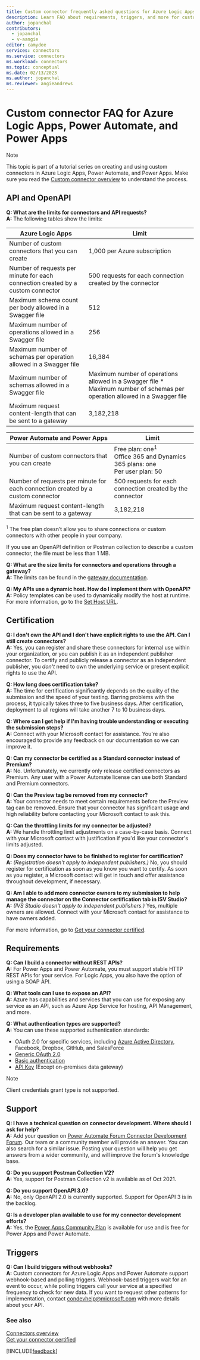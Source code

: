 ```yaml
---
title: Custom connector frequently asked questions for Azure Logic Apps, Power Automate, and Power Apps
description: Learn FAQ about requirements, triggers, and more for custom  connectors.
author: jopanchal
contributors:
  - jopanchal
  - v-aangie
editor: camydee
services: connectors
ms.service: connectors
ms.workload: connectors
ms.topic: conceptual
ms.date: 02/13/2023
ms.author: jopanchal
ms.reviewer: angieandrews
---
```


# Custom connector FAQ for Azure Logic Apps, Power Automate, and Power Apps

> [!Note]
> This topic is part of a tutorial series on creating and using custom connectors in Azure Logic Apps, Power Automate, and Power Apps. Make sure you read the [Custom connector overview](index.md) to understand the process.

## API and OpenAPI

**Q: What are the limits for connectors and API requests?**</br>
**A:** The following tables show the limits:

| Azure Logic Apps | Limit | 
| ---- | ----- | 
| Number of custom connectors that you can create | 1,000 per Azure subscription | 
| Number of requests per minute for each connection created by a custom connector | 500 requests for each connection created by the connector |
| Maximum schema count per body allowed in a Swagger file |512 |
| Maximum number of operations allowed in a Swagger file |256 |
| Maximum number of schemas per operation allowed in a Swagger file | 16,384 |
| Maximum number of schemas allowed in a Swagger file | Maximum number of operations allowed in a Swagger file * Maximum number of schemas per operation allowed in a Swagger file |
| Maximum request content-length that can be sent to a gateway |3,182,218 |

| Power Automate and Power Apps | Limit | 
| ---- | ----- | 
| Number of custom connectors that you can create | Free plan: one<sup>1</sup> </br>Office 365 and Dynamics 365 plans: one </br> Per user plan: 50 | 
| Number of requests per minute for each connection created by a custom connector | 500 requests for each connection created by the connector |
| Maximum request content-length that can be sent to a gateway | 3,182,218 |

<sup>1</sup> The free plan doesn’t allow you to share connections or custom connectors with other people in your company.

If you use an OpenAPI definition or Postman collection to describe a custom connector, the file must be less than 1 MB.

**Q: What are the size limits for connectors and operations through a gateway?**</br>
**A:** The limits can be found in the [gateway documentation](/data-integration/gateway/service-gateway-onprem#considerations).

**Q: My APIs use a dynamic host. How do I implement them with OpenAPI?**</br>
**A:** Policy templates can be used to dynamically modify the host at runtime. For more information, go to the [Set Host URL](./policy-templates/dynamichosturl/dynamichosturl.md).

## Certification

**Q: I don't own the API and I don't have explicit rights to use the API. Can I still create connectors?** </br>
**A:** Yes, you can register and share these connectors for internal use within your organization, or you can publish it as an independent publisher connector. To certify and publicly release a connector as an independent publisher, you *don't* need to own the underlying service or present explicit rights to use the API. 

**Q: How long does certification take?**</br>
**A:** The time for certification significantly depends on the quality of the submission and the speed of your testing. Barring problems with the process, it typically takes three to five business days. After certification, deployment to all regions will take another 7 to 10 business days.

**Q: Where can I get help if I'm having trouble understanding or executing the submission steps?**</br>
**A:** Connect with your Microsoft contact for assistance. You're also encouraged to provide any feedback on our documentation so we can improve it.

**Q: Can my connector be certified as a Standard connector instead of Premium?**</br>
**A:** No. Unfortunately, we currently only release certified connectors as Premium. Any user with a Power Automate license can use both Standard and Premium connectors.

**Q: Can the Preview tag be removed from my connector?**</br>
**A:** Your connector needs to meet certain requirements before the Preview tag can be removed. Ensure that your connector has significant usage and high reliability before contacting your Microsoft contact to ask this.

**Q: Can the throttling limits for my connector be adjusted?**</br>
**A:** We handle throttling limit adjustments on a case-by-case basis. Connect with your Microsoft contact with justification if you'd like your connector's limits adjusted.

**Q: Does my connector have to be finished to register for certification?**</br>
**A:** *(Registration doesn't apply to independent publishers.)* No, you should register for certification as soon as you know you want to certify. As soon as you register, a Microsoft contact will get in touch and offer assistance throughout development, if necessary.

**Q: Am I able to add more connector owners to my submission to help manage the connector on the **Connector certification** tab in ISV Studio?**</br>
**A:** *(IVS Studio doesn't apply to independent publishers.)* Yes, multiple owners are allowed. Connect with your Microsoft contact for assistance to have owners added.

For more information, go to [Get your connector certified](submit-certification.md).

## Requirements

**Q: Can I build a connector without REST APIs?**</br>
**A:** For Power Apps and Power Automate, you must support stable HTTP REST APIs for your service. For Logic Apps, you also have the option of using a SOAP API.

**Q: What tools can I use to expose an API?**</br>
**A:** Azure has capabilities and services that you can use for exposing any service as an API, such as Azure App Service for hosting, API Management, and more.

**Q: What authentication types are supported?**</br>
**A:** You can use these supported authentication standards:

   - OAuth 2.0 for specific services, including 
[Azure Active Directory](https://azure.microsoft.com/develop/identity/), Facebook, Dropbox, GitHub, and SalesForce
   - [Generic OAuth 2.0](https://oauth.net/2/)
   - [Basic authentication](https://swagger.io/docs/specification/authentication/basic-authentication/)
   - [API Key](https://swagger.io/docs/specification/authentication/api-keys/) (Except on-premises data gateway)

> [!Note]
> Client credentials grant type is not supported.

## Support

**Q: I have a technical question on connector development. Where should I ask for help?**</br>
**A:** Add your question on [Power Automate Forum Connector Development Forum](https://powerusers.microsoft.com/t5/Connector-Development/bd-p/ConnectorDevelopment). Our team or a community member will provide an answer. You can also search for a similar issue. Posting your question will help you get answers from a wider community, and will improve the forum's knowledge base.

**Q: Do you support Postman Collection V2?**</br>
**A:** Yes, support for Postman Collection v2 is available as of Oct 2021.

**Q: Do you support OpenAPI 3.0?**</br>
**A:** No, only OpenAPI 2.0 is currently supported. Support for OpenAPI 3 is in the backlog.

**Q: Is a developer plan available to use for my connector development efforts?**</br>
**A:** Yes, the [Power Apps Community Plan](https://powerapps.microsoft.com/communityplan/) is available for use and is free for Power Apps and Power Automate.

## Triggers

**Q: Can I build triggers without webhooks?**</br>
**A:** Custom connectors for Azure Logic Apps and Power Automate support webhook-based and polling triggers. Webhook-based triggers wait for an event to occur, while polling triggers call your service at a specified frequency to check for new data. If you want to request other patterns for implementation, contact [condevhelp@microsoft.com](mailto:condevhelp@microsoft.com)
with more details about your API.

### See also

[Connectors overview](../connectors.md)<br/>
[Get your connector certified](submit-certification.md)<br/>

[!INCLUDE[feedback](../includes/feedback.md)]
